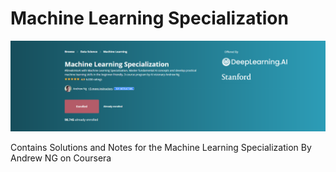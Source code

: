 # Machine Learning Specialization

![](/Header/header.png)

Contains Solutions and Notes for the Machine Learning Specialization By Andrew NG on Coursera
